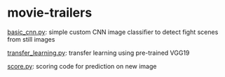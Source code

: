 # movie-trailers

[basic_cnn.py](https://github.com/laurentran/movie-trailers/blob/master/basic_cnn.py): simple custom CNN image classifier to detect fight scenes from still images

[transfer_learning.py](https://github.com/laurentran/movie-trailers/blob/master/transfer_learning.py): transfer learning using pre-trained VGG19

[score.py](https://github.com/laurentran/movie-trailers/blob/master/score.py): scoring code for prediction on new image
